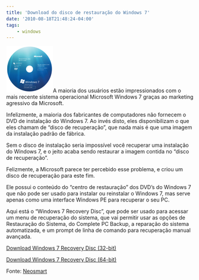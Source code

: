 ```yaml
---
title: 'Download do disco de restauração do Windows 7'
date: '2010-08-18T21:48:24-04:00'
tags:
    - windows
---
```


![](/wp-content/uploads/2010/08/Windows-7-System-Recovery-Disc.png "Windows-7-System-Recovery-Disc")A maioria dos usuários estão impressionados com o mais recente sistema operacional Microsoft Windows 7 graças ao <span class="bbli">marketing</span> agressivo da Microsoft.

Infelizmente, a maioria dos fabricantes de <span class="bbli">computadores</span> não fornecem o <span class="bbli">DVD</span> de instalação do Windows 7. Ao invés disto, eles disponibilizam o que eles chamam de “disco de recuperação”, que nada mais é que uma imagem da instalação padrão de fábrica.

Sem o disco de instalação seria impossível você recuperar uma instalação do Windows 7, e o jeito acaba sendo restaurar a imagem contida no “disco de recuperação”.

Felizmente, a Microsoft parece ter percebido esse problema, e criou um disco de recuperação para este fim.

Ele possui o conteúdo do “centro de restauração” dos DVD’s do Windows 7 que não pode ser usado para instalar ou reinstalar o Windows 7, mas serve apenas como uma interface Windows PE para recuperar o seu PC.

Aqui está o “Windows 7 Recovery Disc”, que pode ser usado para acessar um menu de recuperação do sistema, que vai permitir usar as opções de Restauração do <span class="bbli">Sistema</span>, do Complete PC <span class="bbli">Backup</span>, a reparação do sistema automatizada, e um prompt de linha de comando para recuperação manual avançada.

[Download Windows 7 Recovery Disc (32-bit)](http://neosmart.net/downloads/miscellania/Windows%207%2032-bit%20Repair%20Disc.torrent "Download Windows 7 SystemRecovery Disc")

[Download Windows 7 Recovery Disc (64-bit)](http://neosmart.net/downloads/miscellania/Windows%207%2064-bit%20Repair%20Disc.torrent "Download Windows 7 SystemRecovery Disc")

Fonte: [Neosmart](http://neosmart.net/blog/2009/windows-7-system-repair-discs/)
